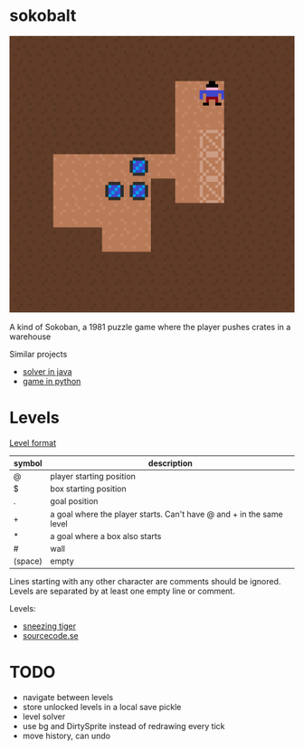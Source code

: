 
# sokobalt

![screenshot](assets/screenshot.png "screenshot")

A kind of Sokoban, a 1981 puzzle game where the player pushes crates in a warehouse

Similar projects 
- [solver in java](https://github.com/jameshong92/sokoban-solver)
- [game in python](http://inventwithpython.com/blog/2011/06/13/new-game-source-code-star-pusher-sokoban-clone/)



# Levels

[Level format](http://sokobano.de/wiki/index.php?title=Level_format)

|symbol|description|
|---|---|
| @ | player starting position |
| $ | box starting position |
| . | goal position |
| + | a goal where the player starts. Can't have @ and + in the same level |
| * | a goal where a box also starts |
| # | wall |
| (space) | empty |

Lines starting with any other character are comments should be ignored.
Levels are separated by at least one empty line or comment. 

Levels:
- [sneezing tiger](http://sneezingtiger.com/sokoban/levels.html)
- [sourcecode.se](http://www.sourcecode.se/sokoban/levels)


# TODO
- navigate between levels
- store unlocked levels in a local save pickle
- level solver
- use bg and DirtySprite instead of redrawing every tick
- move history, can undo